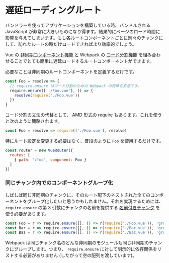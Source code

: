 # 遅延ローディングルート

バンドラーを使ってアプリケーションを構築している時、バンドルされる JavaScript が非常に大きいものになり得ます。結果的にページのロード時間に影響を与えてしまいます。もし各ルートコンポーネントごとに別々のチャンクにして、訪れたルートの時だけロードできればより効率的でしょう。

Vue の [非同期コンポーネント機能](http://jp.vuejs.org/guide/components.html#非同期コンポーネント) と Webpack の [コード分割機能](https://webpack.js.org/guides/code-splitting-require/) を組み合わせることでとても簡単に遅延ロードするルートコンポーネントができます。

必要なことは非同期のルートコンポーネントを定義するだけです。

``` js
const Foo = resolve => {
  // require.ensure はコード分割のための Webpack の特殊な文法です。
  require.ensure(['./Foo.vue'], () => {
    resolve(require('./Foo.vue'))
  })
}
```

コード分割の文法の代替として、 AMD 形式の require もあります。これを使うと次のように簡略されます。

``` js
const Foo = resolve => require(['./Foo.vue'], resolve)
```

特にルート設定を変更する必要はなく、普段のように `Foo` を使用するだけです。

``` js
const router = new VueRouter({
  routes: [
    { path: '/foo', component: Foo }
  ]
})
```

### 同じチャンク内でのコンポーネントグループ化

しばしば同じ非同期のチャンクに、そのルート配下のネストされた全てのコンポーネントをグループ化したいと思うかもしれません。それを実現するためには、 `require.ensure` の第 3 引数にチャンクの名前を提供する [名前付きチャンク](https://webpack.js.org/guides/code-splitting-require/#chunkname) を使う必要があります。

``` js
const Foo = r => require.ensure([], () => r(require('./Foo.vue')), 'group-foo')
const Bar = r => require.ensure([], () => r(require('./Bar.vue')), 'group-foo')
const Baz = r => require.ensure([], () => r(require('./Baz.vue')), 'group-foo')
```

Webpack は同じチャンク名のどんな非同期のモジュールも同じ非同期のチャンクにグループします。つまり、 `require.ensure` に対して明示的に依存関係をリストする必要がありません (したがって空の配列を渡しています)。

